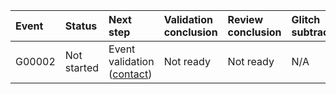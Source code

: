 | Event   | Status      | Next step                                                    | Validation conclusion   | Review conclusion   | Glitch subtraction   | Finalized   | Links                                                                                                                                                                                                |
|:--------|:------------|:-------------------------------------------------------------|:------------------------|:--------------------|:---------------------|:------------|:-----------------------------------------------------------------------------------------------------------------------------------------------------------------------------------------------------|
| G00002  | Not started | Event validation ([contact](mailto:ronaldas.macas@ligo.org)) | Not ready               | Not ready           | N/A                  | No          | [GraceDB](https://superevent.com), [Detectors](https://ldas-jobs.ligo.caltech.edu/~detchar/summary/day/20230521), [DQR](https://dqr.com), [EV](https://dqr.ligo.caltech.edu/ev_forms/summary/G00002) |
